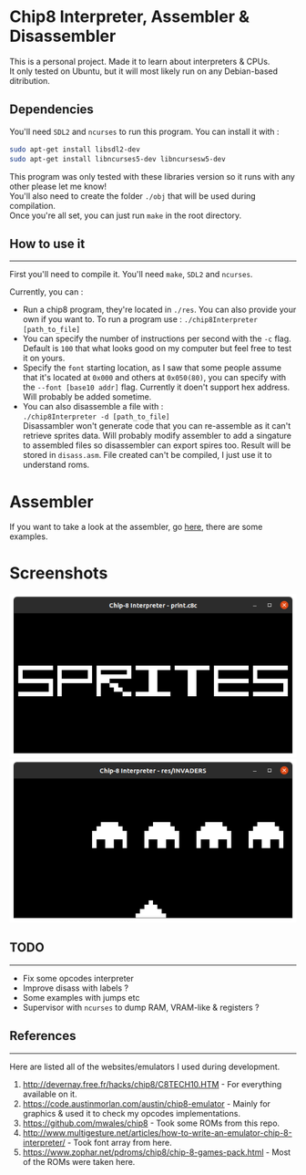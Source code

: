 # Chip8 Interpreter, Assembler & Disassembler
This is a personal project. Made it to learn about interpreters & CPUs.  
It only tested on Ubuntu, but it will most likely run on any Debian-based ditribution.

## Dependencies
You'll need `SDL2` and `ncurses` to run this program. You can install it with :  
```sh
sudo apt-get install libsdl2-dev
sudo apt-get install libncurses5-dev libncursesw5-dev
```
This program was only tested with these libraries version so it runs with any other please let me know!  
You'll also need to create the folder `./obj` that will be used during compilation.  
Once you're all set, you can just run `make` in the root directory.


## How to use it
___
First you'll need to compile it. You'll need `make`, `SDL2` and `ncurses`.  
  
Currently, you can :  
- Run a chip8 program, they're located in `./res`. You can also provide your own if you want to. To run a program use : `./chip8Interpreter [path_to_file]`  
- You can specify the number of instructions per second with the `-c` flag. Default is `100` that what looks good on my computer but feel free to test it on yours.
- Specify the `font` starting location, as I saw that some people assume that it's located at `0x000` and others at `0x050(80)`, you can specify with the `--font [base10 addr]` flag. Currently it doen't support hex address. Will probably be added sometime.
- You can also disassemble a file with :  
`./chip8Interpreter -d [path_to_file]`   
Disassambler won't generate code that you can re-assemble as it can't retrieve sprites data. Will probably modify assembler to add a singature to assembled files so disassembler can export spires too.
Result will be stored in `disass.asm`. File created can't be compiled, I just use it to understand roms.

# Assembler

If you want to take a look at the assembler, go [here](./assembler), there are some examples.

# Screenshots
![sprites](./res/doc/sprites.png)
![invaders](./res/doc/invaders.png)

## TODO
---
- Fix some opcodes interpreter
- Improve disass with labels ?
- Some examples with jumps etc
- Supervisor with `ncurses` to dump RAM, VRAM-like & registers ?

## References
---
Here are listed all of the websites/emulators I used during development.  
1. http://devernay.free.fr/hacks/chip8/C8TECH10.HTM - For everything available on it.
2. https://code.austinmorlan.com/austin/chip8-emulator - Mainly for graphics & used it to check my opcodes implementations.
3. https://github.com/mwales/chip8 - Took some ROMs from this repo.
4. http://www.multigesture.net/articles/how-to-write-an-emulator-chip-8-interpreter/ - Took font array from here.
5. https://www.zophar.net/pdroms/chip8/chip-8-games-pack.html - Most of the ROMs were taken here.

